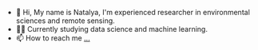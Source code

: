 - 👋 Hi, My name is Natalya, I'm experienced researcher in environmental sciences and remote sensing.
- 👩‍🔬 Currently studying data science and machine learning.
- 📫 How to reach me [...](https://t.me/feography)

<!---
feography/feography is a ✨ special ✨ repository because its `README.md` (this file) appears on your GitHub profile.
You can click the Preview link to take a look at your changes.
--->
